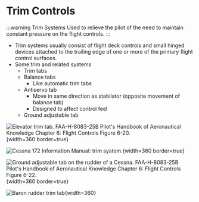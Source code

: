 # Trim Controls

:::warning Trim Systems
Used to relieve the pilot of the need to maintain constant pressure on the flight controls.
:::

* Trim systems usually consist of flight deck controls and small hinged devices attached to the trailing edge of one or more of the primary flight control surfaces.
* Some trim and related systems
  * Trim tabs
  * Balance tabs
    * Like automatic trim tabs
  * Antiservo tab
    * Move in same direction as stabilator (opposite movement of balance tab)
    * Designed to affect control feel
  * Ground adjustable tab

![Elevator trim tab. [FAA-H-8083-25B Pilot's Handbook of Aeronautical Knowledge](https://www.faa.gov/regulations_policies/handbooks_manuals/aviation/phak) [Chapter 6: Flight Controls](https://www.faa.gov/sites/faa.gov/files/regulations_policies/handbooks_manuals/aviation/phak/08_phak_ch6.pdf) Figure 6-20.](/img/phak/phak-figure-6-20-trim.jpg){width=360 border=true}

![Cessna 172 Information Manual: trim system.](/img/c172-poh-fig-7-1-trim.png){width=360 border=true}

![Ground adjustable tab on the rudder of a Cessna. [FAA-H-8083-25B Pilot's Handbook of Aeronautical Knowledge](https://www.faa.gov/regulations_policies/handbooks_manuals/aviation/phak) [Chapter 6: Flight Controls](https://www.faa.gov/sites/faa.gov/files/regulations_policies/handbooks_manuals/aviation/phak/08_phak_ch6.pdf) Figure 6-22.](/img/phak/phak-figure-6-22-ground-adjustable-tab.jpg){width=360 border=true}

![Baron rudder trim tab](/img/b55-baron/b55-baron-rudder.jpeg){width=360}
